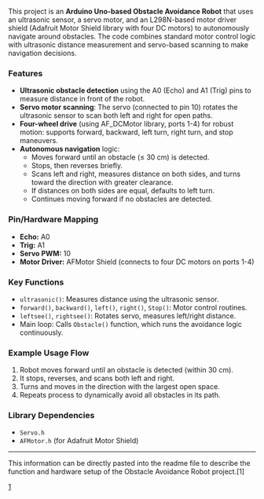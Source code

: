 This project is an **Arduino Uno-based Obstacle Avoidance Robot** that uses an ultrasonic sensor, a servo motor, and an L298N-based motor driver shield (Adafruit Motor Shield library with four DC motors) to autonomously navigate around obstacles. The code combines standard motor control logic with ultrasonic distance measurement and servo-based scanning to make navigation decisions.

### Features

- **Ultrasonic obstacle detection** using the A0 (Echo) and A1 (Trig) pins to measure distance in front of the robot.
- **Servo motor scanning**: The servo (connected to pin 10) rotates the ultrasonic sensor to scan both left and right for open paths.
- **Four-wheel drive** (using AF_DCMotor library, ports 1-4) for robust motion: supports forward, backward, left turn, right turn, and stop maneuvers.
- **Autonomous navigation** logic:
  - Moves forward until an obstacle (≤ 30 cm) is detected.
  - Stops, then reverses briefly.
  - Scans left and right, measures distance on both sides, and turns toward the direction with greater clearance.
  - If distances on both sides are equal, defaults to left turn.
  - Continues moving forward if no obstacles are detected.

### Pin/Hardware Mapping

- **Echo:** A0  
- **Trig:** A1  
- **Servo PWM:** 10  
- **Motor Driver:** AFMotor Shield (connects to four DC motors on ports 1-4)

### Key Functions

- `ultrasonic()`: Measures distance using the ultrasonic sensor.
- `forward()`, `backward()`, `left()`, `right()`, `Stop()`: Motor control routines.
- `leftsee()`, `rightsee()`: Rotates servo, measures left/right distance.
- Main loop: Calls `Obstacle()` function, which runs the avoidance logic continuously.

### Example Usage Flow

1. Robot moves forward until an obstacle is detected (within 30 cm).
2. It stops, reverses, and scans both left and right.
3. Turns and moves in the direction with the largest open space.
4. Repeats process to dynamically avoid all obstacles in its path.

### Library Dependencies

- `Servo.h`
- `AFMotor.h` (for Adafruit Motor Shield)

***

This information can be directly pasted into the readme file to describe the function and hardware setup of the Obstacle Avoidance Robot project.[1]

[1](https://ppl-ai-file-upload.s3.amazonaws.com/web/direct-files/attachments/91329900/7d683cd7-a95f-43a2-9428-da2079a70aa5/ObstacleAvoidance.ino)
